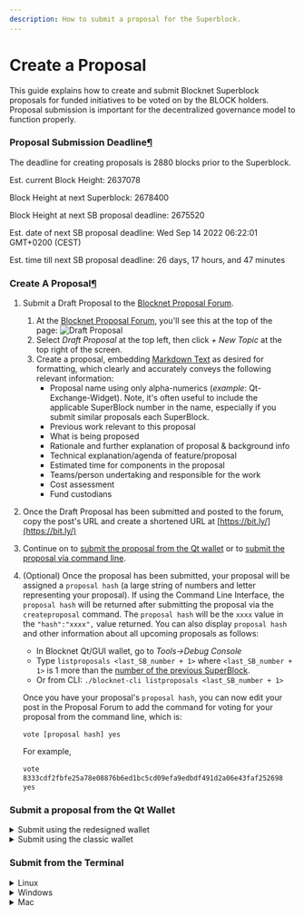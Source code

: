 ```yaml
---
description: How to submit a proposal for the Superblock.
---
```


# Create a Proposal

This guide explains how to create and submit Blocknet Superblock proposals for funded initiatives to be voted on by the BLOCK holders. Proposal submission is important for the decentralized governance model to function properly.

### Proposal Submission Deadline[¶](https://docs.blocknet.co/governance/create-proposal/#proposal-submission-deadline) <a href="#proposal-submission-deadline" id="proposal-submission-deadline"></a>

The deadline for creating proposals is 2880 blocks prior to the Superblock.

Est. current Block Height: 2637078

Block Height at next Superblock: 2678400

Block Height at next SB proposal deadline: 2675520

Est. date of next SB proposal deadline: Wed Sep 14 2022 06:22:01 GMT+0200 (CEST)

Est. time till next SB proposal deadline: 26 days, 17 hours, and 47 minutes

### Create A Proposal[¶](https://docs.blocknet.co/governance/create-proposal/#create-a-proposal) <a href="#create-a-proposal" id="create-a-proposal"></a>

1. Submit a Draft Proposal to the [Blocknet Proposal Forum](https://forum.blocknet.co/c/draft-proposals).
   1. At the [Blocknet Proposal Forum](https://forum.blocknet.co/c/draft-proposals), you'll see this at the top of the page: ![Draft Proposal](https://docs.blocknet.co/img/governance/draft-proposal.png)
   2. Select _Draft Proposal_ at the top left, then click _+ New Topic_ at the top right of the screen.
   3. Create a proposal, embedding [Markdown Text](https://pandao.github.io/editor.md/en.html) as desired for formatting, which clearly and accurately conveys the following relevant information:
      * Proposal name using only alpha-numerics (_example_: Qt-Exchange-Widget). Note, it's often useful to include the applicable SuperBlock number in the name, especially if you submit similar proposals each SuperBlock.
      * Previous work relevant to this proposal
      * What is being proposed
      * Rationale and further explanation of proposal & background info
      * Technical explanation/agenda of feature/proposal
      * Estimated time for components in the proposal
      * Teams/person undertaking and responsible for the work
      * Cost assessment
      * Fund custodians
2. Once the Draft Proposal has been submitted and posted to the forum, copy the post's URL and create a shortened URL at [https://bit.ly/](https://bit.ly/)
3. Continue on to [submit the proposal from the Qt wallet](https://docs.blocknet.co/governance/create-proposal/#submit-from-the-qt-wallet) or to [submit the proposal via command line](https://docs.blocknet.co/governance/create-proposal/#submit-from-the-terminal).
4.  (Optional) Once the proposal has been submitted, your proposal will be assigned a `proposal hash` (a large string of numbers and letter representing your proposal). If using the Command Line Interface, the `proposal hash` will be returned after submitting the proposal via the `createproposal` command. The `proposal hash` will be the `xxxx` value in the `"hash":"xxxx",` value returned. You can also display `proposal hash` and other information about all upcoming proposals as follows:

    * In Blocknet Qt/GUI wallet, go to _Tools->Debug Console_
    * Type `listproposals <last_SB_number + 1>` where `<last_SB_number + 1>` is 1 more than the [number of the previous SuperBlock](https://docs.blocknet.co/governance/introduction/#future-superblock-dates).
    * Or from CLI: `./blocknet-cli listproposals <last_SB_number + 1>`

    Once you have your proposal's `proposal hash`, you can now edit your post in the Proposal Forum to add the command for voting for your proposal from the command line, which is:

    ```
    vote [proposal hash] yes
    ```

    For example,

    ```
    vote 8333cdf2fbfe25a78e08876b6ed1bc5cd09efa9edbdf491d2a06e43faf252698 yes
    ```

### Submit a proposal from the Qt Wallet <a href="#submit-from-the-qt-wallet" id="submit-from-the-qt-wallet"></a>

<details>

<summary>Submit using the redesigned wallet</summary>

<img src="../.gitbook/assets/wallet-redesign.png" alt="" data-size="original">

1. Open and sync the [Blocknet wallet](https://docs.blocknet.co/wallet/setup). The wallet needs to be unlocked to submit a proposal.
2. Ensure there is a minimum of 11 BLOCK in your wallet to pay for the proposal submission fee (10 BLOCK fee + transaction fee). This fee should be added to the proposal amount (in a later step) so that you are reimbursed if the proposal passes (see [passing criteria](https://docs.blocknet.co/governance/introduction/#passing-criteria)). If you would like to confirm the submission fee you can use the `proposalfee` command.
3. In the side menu, go to _Proposals_.
4. Click on the _Create New Proposal_ button at the top of the screen.
5. Fill out the form fields:
   * _Proposal name_ = The name of the proposal using only alpha-numerics.
     * _URL_ = The shortened URL for the proposal link created.
     * _Description_ = A short description of the proposal.
     * _Superblock #_ = The Superblock block number the proposal is being submitted for.
     * _Amount_ = The amount of funding requested (must be a whole number).
     * _Payment address_ = The BLOCK address the funding will be paid out to.
     * A total of 107 characters can be used for the proposal name, URL, and description combined.
6. Click the _Continue_ button at the bottom of the screen.
7. Follow the screens to review the information and submit the proposal.
8. Wait for the transaction to have 1 confirmation (about 1 minute) then verify the proposal has been properly submitted by [viewing the proposals](https://docs.blocknet.co/governance/view-proposals).

</details>

<details>

<summary>Submit using the classic wallet</summary>

![](../.gitbook/assets/wallet-classic.png)

* Open and sync the [Blocknet wallet](https://docs.blocknet.co/wallet/setup). The wallet needs to be unlocked to submit a proposal.
* Ensure there is a minimum of 11 BLOCK in your wallet to pay for the proposal submission fee (10 BLOCK fee + transaction fee). This fee should be added to the proposal amount (in a later step) so that you are reimbursed if the proposal passes (see [passing criteria](https://docs.blocknet.co/governance/introduction/#passing-criteria)). If you would like to confirm the submission fee you can use the `proposalfee` command.
* In the program menu, go to _Window_ > _Console_. The debug console will open in a new window.
*   The proposal submission command uses the following command structure (all one line):&#x20;

    ```
    createproposal [PROPOSAL_NAME] [SUPERBLOCK_BLOCK] [AMOUNT] [ADDRESS] [URL] [DESCRIPTION]
    ```

    * `SUPERBLOCK_BLOCK` = The Superblock block number the proposal is being submitted for.
    * `PROPOSAL_NAME` = The name of the proposal using only alpha-numerics.
    * Specifying a value of `0` automatically submits for the next Superblock. \* If you know the Superblock block number you wish to create a proposal for, then enter that value instead of `0`.
    * `AMOUNT` = The amount of funding requested.
      * `ADDRESS` = The BLOCK address the funding will be paid out to.
      * `URL` = The shortened URL for the proposal link created.
      * `DESCRIPTION` = A short description of the proposal.
      * A total of 107 characters can be used for PROPOSAL\_NAME, URL, and DESCRIPTION combined.
*   Type the above command replacing the variables with the respective values in place. Below is an example:

    ```
    createproposal privacy-mixer 0 100 Bxxxxxxxxxxxxxxxxxxxxxxxxx https://goo.gl/xxxxxxx "Build privacy mixer app"
    ```
* Press the _Enter_ key to submit the proposal to the network.
* Wait for the transaction to have 1 confirmation (about 1 minute) then verify the proposal has been properly submitted by [viewing the proposals](https://docs.blocknet.co/governance/view-proposals).

</details>

### Submit from the Terminal <a href="#submit-from-the-terminal" id="submit-from-the-terminal"></a>

<details>

<summary>Linux</summary>

1. Start the [wallet](https://docs.blocknet.co/wallet/setup). If it's not already running, use the following instructions to start it.&#x20;
   1. Navigate to the `bin` folder within your Blocknet wallet installation directory (EG: `~/blocknet/bin/`)
   2.  Type in the following command, replacing `[USERNAME]` and `[PASSWORD]` with the respective `rpcuser=` and `rpcpassword=` values from your `blocknet.conf` file located in your `~/.blocknet/` directory.

       ```
       ./blocknetd -rpcuser=[USERNAME] -rpcpassword=[PASSWORD] -daemon
       ```

       _Example:_

       ```
       ./blocknetd -rpcuser=JohnBlocknet -rpcpassword=supersecretpassword -daemon
       ```
2. The wallet process will begin in the current terminal window. You will need to open a new terminal window or tab and navigate to the same location before continuing.
3. If your wallet was just started, you may need to wait a few minutes for the wallet to sync.
4. Ensure there is a minimum of 11 BLOCK in your wallet to pay for the proposal submission fee (10 BLOCK fee + transaction fee). This fee should be added to the proposal amount (in a later step) so that you are reimbursed if the proposal passes (see [passing criteria](https://docs.blocknet.co/governance/introduction/#passing-criteria)). If you would like to confirm the submission fee you can use the `proposalfee` command.
5.  The proposal submission command uses the following command structure (all one line):&#x20;

    ```
    ./blocknet-cli createproposal [PROPOSAL_NAME] [SUPERBLOCK_BLOCK] [AMOUNT] [ADDRESS] [URL] [DESCRIPTION]
    ```

    *

        * `SUPERBLOCK_BLOCK` = The Superblock block number the proposal is being submitted for.

        `PROPOSAL_NAME` = The name of the proposal using only alpha-numerics.

        * Specifying a value of `0` automatically submits for the next Superblock. \* If you know the Superblock block number you wish to create a proposal for, then enter that value instead of `0`.
    * `AMOUNT` = The amount of funding requested.
      * `ADDRESS` = The BLOCK address the funding will be paid out to.
      * `URL` = The shortened URL for the proposal link created.
      * `DESCRIPTION` = A short description of the proposal.
      * A total of 107 characters can be used for PROPOSAL\_NAME, URL, and DESCRIPTION combined.
6.  Type the above command replacing the variables with the respective values in place. Below is an example:

    ```
    ./blocknet-cli createproposal privacy-mixer 0 100 Bxxxxxxxxxxxxxxxxxxxxxxxxx https://goo.gl/xxxxxxx "Build privacy mixer app"
    ```
7. Press the _Enter_ key to submit the proposal to the network.
8. Wait for the transaction to have 1 confirmation (about 1 minute) then verify the proposal has been properly submitted by [viewing the proposals](https://docs.blocknet.co/governance/view-proposals).

</details>

<details>

<summary>Windows</summary>



1. Start the [wallet](https://docs.blocknet.co/wallet/setup). If it's not already running, use the following instructions to start it.
2.  Type in the following command, replacing `[USERNAME]` and `[PASSWORD]` with the respective `rpcuser=` and `rpcpassword=` values from your `blocknet.conf` file located in the `C:\Users\[YourUsername]\AppData\Roaming\Blocknet` directory. This directory can be found by opening the file explorer and pasting in `%appdata%\Blocknet\` into the file explorer path field.

    ```
    ./blocknetd -rpcuser=[USERNAME] -rpcpassword=[PASSWORD] -daemon
    ```

    _Example:_

    ```
    ./blocknetd -rpcuser=JohnBlocknet -rpcpassword=supersecretpassword -daemon
    ```
3. The wallet process will begin in the current terminal window. You will need to open a new terminal window or tab and navigate to the same location before continuing.
4. If your wallet was just started, you may need to wait a few minutes for the wallet to sync.
5. Ensure there is a minimum of 11 BLOCK in your wallet to pay for the proposal submission fee (10 BLOCK fee + transaction fee). This fee should be added to the proposal amount (in a later step) so that you are reimbursed if the proposal passes (see [passing criteria](https://docs.blocknet.co/governance/introduction/#passing-criteria)). If you would like to confirm the submission fee you can use the `proposalfee` command.
6.  The proposal submission command uses the following command structure (all one line):&#x20;

    ```
    ./blocknet-cli createproposal [PROPOSAL_NAME] [SUPERBLOCK_BLOCK] [AMOUNT] [ADDRESS] [URL] [DESCRIPTION]
    ```

    * `SUPERBLOCK_BLOCK` = The Superblock block number the proposal is being submitted for.
    * `PROPOSAL_NAME` = The name of the proposal using only alpha-numerics.
    * Specifying a value of `0` automatically submits for the next Superblock. \* If you know the Superblock block number you wish to create a proposal for, then enter that value instead of `0`.
    * `AMOUNT` = The amount of funding requested.
    * `ADDRESS` = The BLOCK address the funding will be paid out to.
    * `URL` = The shortened URL for the proposal link created.
    * `DESCRIPTION` = A short description of the proposal.
    * A total of 107 characters can be used for PROPOSAL\_NAME, URL, and DESCRIPTION combined.
7.  Type the above command replacing the variables with the respective values in place. Below is an example:

    ```
    ./blocknet-cli createproposal privacy-mixer 0 100 Bxxxxxxxxxxxxxxxxxxxxxxxxx https://goo.gl/xxxxxxx "Build privacy mixer app"
    ```
8. Press the _Enter_ key to submit the proposal to the network.
9. Wait for the transaction to have 1 confirmation (about 1 minute) then verify the proposal has been properly submitted by [viewing the proposals](https://docs.blocknet.co/governance/view-proposals).

</details>

<details>

<summary>Mac</summary>



1. Start the [wallet](https://docs.blocknet.co/wallet/setup). If it's not already running, use the following instructions to start it.&#x20;
2.  Type in the following command, replacing `[USERNAME]` and `[PASSWORD]` with the respective `rpcuser=` and `rpcpassword=` values from your `blocknet.conf` file located in your `~/Library/Application Support/Blocknet/` directory. This directory can be found by opening the Finder, in the program menu selecting _Go_ > _Go to Folder_, entering `~/Library/Application Support/Blocknet/` in the path, and pressing _Enter_.

    ```
    ./blocknetd -rpcuser=[USERNAME] -rpcpassword=[PASSWORD] -daemon
    ```

    _Example:_

    ```
    ./blocknetd -rpcuser=JohnBlocknet -rpcpassword=supersecretpassword -daemon
    ```
3. The wallet process will begin in the current terminal window. You will need to open a new terminal window or tab and navigate to the same location before continuing.
4. If your wallet was just started, you may need to wait a few minutes for the wallet to sync.
5. Ensure there is a minimum of 11 BLOCK in your wallet to pay for the proposal submission fee (10 BLOCK fee + transaction fee). This fee should be added to the proposal amount (in a later step) so that you are reimbursed if the proposal passes (see [passing criteria](https://docs.blocknet.co/governance/introduction/#passing-criteria)). If you would like to confirm the submission fee you can use the `proposalfee` command.
6.  The proposal submission command uses the following command structure (all one line):&#x20;

    ```
    ./blocknet-cli createproposal [PROPOSAL_NAME] [SUPERBLOCK_BLOCK] [AMOUNT] [ADDRESS] [URL] [DESCRIPTION]
    ```

    * `SUPERBLOCK_BLOCK` = The Superblock block number the proposal is being submitted for.
    * `PROPOSAL_NAME` = The name of the proposal using only alpha-numerics.
    * Specifying a value of `0` automatically submits for the next Superblock. \* If you know the Superblock block number you wish to create a proposal for, then enter that value instead of `0`.
    * `AMOUNT` = The amount of funding requested.
    * `ADDRESS` = The BLOCK address the funding will be paid out to.
    * `URL` = The shortened URL for the proposal link created.
    * `DESCRIPTION` = A short description of the proposal.
    * A total of 107 characters can be used for PROPOSAL\_NAME, URL, and DESCRIPTION combined.
7.  Type the above command replacing the variables with the respective values in place. Below is an example:

    ```
    ./blocknet-cli createproposal privacy-mixer 0 100 Bxxxxxxxxxxxxxxxxxxxxxxxxx https://goo.gl/xxxxxxx "Build privacy mixer app"
    ```
8. Press the _Enter_ key to submit the proposal to the network.
9. Wait for the transaction to have 1 confirmation (about 1 minute) then verify the proposal has been properly submitted by [viewing the proposals](https://docs.blocknet.co/governance/view-proposals).

</details>
